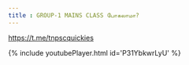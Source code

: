```yaml
---
title : GROUP-1 MAINS CLASS போகலாமா?
---
```


https://t.me/tnpscquickies



{% include youtubePlayer.html id='P31YbkwrLyU' %}
